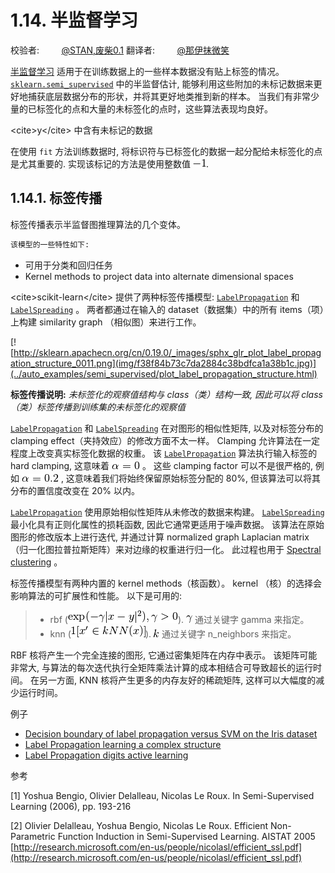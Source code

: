 # 1.14\. 半监督学习

校验者:
        [@STAN,废柴0.1](https://github.com/apachecn/scikit-learn-doc-zh)
翻译者:
        [@那伊抹微笑](https://github.com/apachecn/scikit-learn-doc-zh)

[半监督学习](https://en.wikipedia.org/wiki/Semi-supervised_learning) 适用于在训练数据上的一些样本数据没有贴上标签的情况。 [`sklearn.semi_supervised`](classes.html#module-sklearn.semi_supervised "sklearn.semi_supervised") 中的半监督估计, 能够利用这些附加的未标记数据来更好地捕获底层数据分布的形状，并将其更好地类推到新的样本。 当我们有非常少量的已标签化的点和大量的未标签化的点时，这些算法表现均良好。

&lt;cite&gt;y&lt;/cite&gt; 中含有未标记的数据

在使用 `fit` 方法训练数据时, 将标识符与已标签化的数据一起分配给未标签化的点是尤其重要的. 实现该标记的方法是使用整数值 ![-1](img/8b3be66a25e0c33787b341667b261360.jpg).

## 1.14.1\. 标签传播

标签传播表示半监督图推理算法的几个变体。

```py
该模型的一些特性如下:
```

*   可用于分类和回归任务
*   Kernel methods to project data into alternate dimensional spaces

&lt;cite&gt;scikit-learn&lt;/cite&gt; 提供了两种标签传播模型: [`LabelPropagation`](generated/sklearn.semi_supervised.LabelPropagation.html#sklearn.semi_supervised.LabelPropagation "sklearn.semi_supervised.LabelPropagation") 和 [`LabelSpreading`](generated/sklearn.semi_supervised.LabelSpreading.html#sklearn.semi_supervised.LabelSpreading "sklearn.semi_supervised.LabelSpreading") 。 两者都通过在输入的 dataset（数据集）中的所有 items（项）上构建 similarity graph （相似图）来进行工作。

[![http://sklearn.apachecn.org/cn/0.19.0/_images/sphx_glr_plot_label_propagation_structure_0011.png](img/f38f84b73c7da2884c38bdfca1a38b1c.jpg)](../auto_examples/semi_supervised/plot_label_propagation_structure.html)

**标签传播说明:** _未标签化的观察值结构与 class（类）结构一致, 因此可以将 class（类）标签传播到训练集的未标签化的观察值_

[`LabelPropagation`](generated/sklearn.semi_supervised.LabelPropagation.html#sklearn.semi_supervised.LabelPropagation "sklearn.semi_supervised.LabelPropagation") 和 [`LabelSpreading`](generated/sklearn.semi_supervised.LabelSpreading.html#sklearn.semi_supervised.LabelSpreading "sklearn.semi_supervised.LabelSpreading") 在对图形的相似性矩阵, 以及对标签分布的 clamping effect（夹持效应）的修改方面不太一样。 Clamping 允许算法在一定程度上改变真实标签化数据的权重。 该 [`LabelPropagation`](generated/sklearn.semi_supervised.LabelPropagation.html#sklearn.semi_supervised.LabelPropagation "sklearn.semi_supervised.LabelPropagation") 算法执行输入标签的 hard clamping, 这意味着 ![\alpha=0](img/1ff751c4de3bbad5543f0dbbad73dd35.jpg) 。 这些 clamping factor 可以不是很严格的, 例如 ![\alpha=0.2](img/db30d43fd890d5f28b84a667ddfbb39d.jpg) , 这意味着我们将始终保留原始标签分配的 80%, 但该算法可以将其分布的置信度改变在 20% 以内。

[`LabelPropagation`](generated/sklearn.semi_supervised.LabelPropagation.html#sklearn.semi_supervised.LabelPropagation "sklearn.semi_supervised.LabelPropagation") 使用原始相似性矩阵从未修改的数据来构建。 [`LabelSpreading`](generated/sklearn.semi_supervised.LabelSpreading.html#sklearn.semi_supervised.LabelSpreading "sklearn.semi_supervised.LabelSpreading") 最小化具有正则化属性的损耗函数, 因此它通常更适用于噪声数据。 该算法在原始图形的修改版本上进行迭代, 并通过计算 normalized graph Laplacian matrix （归一化图拉普拉斯矩阵）来对边缘的权重进行归一化。 此过程也用于 [Spectral clustering](clustering.html#spectral-clustering) 。

标签传播模型有两种内置的 kernel methods（核函数）。 kernel （核）的选择会影响算法的可扩展性和性能。 以下是可用的:

> *   rbf (![\exp(-\gamma |x-y|^2), \gamma &gt; 0](img/26f66401927461c0129b7f4ad33e5322.jpg)). ![\gamma](img/6552bde3d3999c1a9728016416932af7.jpg) 通过关键字 gamma 来指定。
> *   knn (![1[x' \in kNN(x)]](img/6db85b1ad926d9ad860d58629ff5f235.jpg)). ![k](img/f93871977da52a6d11045d57c3e18728.jpg) 通过关键字 n_neighbors 来指定。

RBF 核将产生一个完全连接的图形, 它通过密集矩阵在内存中表示。 该矩阵可能非常大, 与算法的每次迭代执行全矩阵乘法计算的成本相结合可导致超长的运行时间。 在另一方面, KNN 核将产生更多的内存友好的稀疏矩阵, 这样可以大幅度的减少运行时间。

例子

*   [Decision boundary of label propagation versus SVM on the Iris dataset](../auto_examples/semi_supervised/plot_label_propagation_versus_svm_iris.html#sphx-glr-auto-examples-semi-supervised-plot-label-propagation-versus-svm-iris-py)
*   [Label Propagation learning a complex structure](../auto_examples/semi_supervised/plot_label_propagation_structure.html#sphx-glr-auto-examples-semi-supervised-plot-label-propagation-structure-py)
*   [Label Propagation digits active learning](../auto_examples/semi_supervised/plot_label_propagation_digits_active_learning.html#sphx-glr-auto-examples-semi-supervised-plot-label-propagation-digits-active-learning-py)

参考

[1] Yoshua Bengio, Olivier Delalleau, Nicolas Le Roux. In Semi-Supervised Learning (2006), pp. 193-216

[2] Olivier Delalleau, Yoshua Bengio, Nicolas Le Roux. Efficient Non-Parametric Function Induction in Semi-Supervised Learning. AISTAT 2005 [http://research.microsoft.com/en-us/people/nicolasl/efficient_ssl.pdf](http://research.microsoft.com/en-us/people/nicolasl/efficient_ssl.pdf)